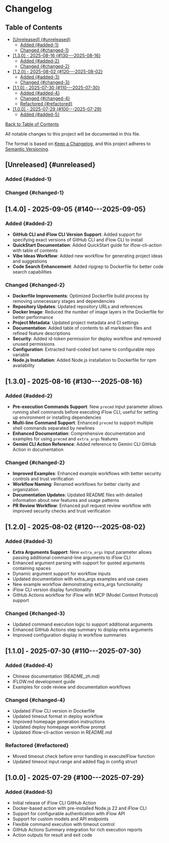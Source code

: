 # Changelog

<!-- TOC start -->
## Table of Contents

- [[Unreleased] {#unreleased}](#unreleased-unreleased)
  - [Added {#added-1}](#added-added-1)
  - [Changed {#changed-1}](#changed-changed-1)
- [[1.3.0] - 2025-08-16 {#130---2025-08-16}](#130-2025-08-16-130-2025-08-16)
  - [Added {#added-2}](#added-added-2)
  - [Changed {#changed-2}](#changed-changed-2)
- [[1.2.0] - 2025-08-02 {#120---2025-08-02}](#120-2025-08-02-120-2025-08-02)
  - [Added {#added-3}](#added-added-3)
  - [Changed {#changed-3}](#changed-changed-3)
- [[1.1.0] - 2025-07-30 {#110---2025-07-30}](#110-2025-07-30-110-2025-07-30)
  - [Added {#added-4}](#added-added-4)
  - [Changed {#changed-4}](#changed-changed-4)
  - [Refactored {#refactored}](#refactored-refactored)
- [[1.0.0] - 2025-07-29 {#100---2025-07-29}](#100-2025-07-29-100-2025-07-29)
  - [Added {#added-5}](#added-added-5)

[Back to Table of Contents](README.md#table-of-contents)
<!-- TOC end -->

All notable changes to this project will be documented in this file.

The format is based on [Keep a Changelog](https://keepachangelog.com/en/1.0.0/),
and this project adheres to [Semantic Versioning](https://semver.org/spec/v2.0.0.html).

## [Unreleased] {#unreleased}

### Added {#added-1}

### Changed {#changed-1}

## [1.4.0] - 2025-09-05 {#140---2025-09-05}

### Added {#added-2}

- **GitHub CLI and iFlow CLI Version Support**: Added support for specifying exact versions of GitHub CLI and iFlow CLI to install
- **QuickStart Documentation**: Added QuickStart guide for iflow-cli-action with table of contents
- **Vibe Ideas Workflow**: Added new workflow for generating project ideas and suggestions
- **Code Search Enhancement**: Added ripgrep to Dockerfile for better code search capabilities

### Changed {#changed-2}

- **Dockerfile Improvements**: Optimized Dockerfile build process by removing unnecessary stages and dependencies
- **Repository Updates**: Updated repository URLs and references
- **Docker Image**: Reduced the number of image layers in the Dockerfile for better performance
- **Project Metadata**: Updated project metadata and CI settings
- **Documentation**: Added table of contents to all markdown files and refined feature descriptions
- **Security**: Added id-token permission for deploy workflow and removed unused permissions
- **Configuration**: Extracted hard-coded bot name to configurable repo variable
- **Node.js Installation**: Added Node.js installation to Dockerfile for npm availability

## [1.3.0] - 2025-08-16 {#130---2025-08-16}

### Added {#added-2}

- **Pre-execution Commands Support**: New `precmd` input parameter allows running shell commands before executing iFlow CLI, useful for setting up environment or installing dependencies
- **Multi-line Command Support**: Enhanced `precmd` to support multiple shell commands separated by newlines
- **Enhanced Documentation**: Comprehensive documentation and examples for using `precmd` and `extra_args` features
- **Gemini CLI Action Reference**: Added reference to Gemini CLI GitHub Action in documentation

### Changed {#changed-2}

- **Improved Examples**: Enhanced example workflows with better security controls and trust verification
- **Workflow Naming**: Renamed workflows for better clarity and organization
- **Documentation Updates**: Updated README files with detailed information about new features and usage patterns
- **PR Review Workflow**: Enhanced pull request review workflow with improved security checks and trust verification

## [1.2.0] - 2025-08-02 {#120---2025-08-02}

### Added {#added-3}

- **Extra Arguments Support**: New `extra_args` input parameter allows passing additional command-line arguments to iFlow CLI
- Enhanced argument parsing with support for quoted arguments containing spaces
- Dynamic argument support for workflow inputs
- Updated documentation with extra_args examples and use cases
- New example workflow demonstrating extra_args functionality
- iFlow CLI version display functionality
- GitHub Actions workflow for iFlow with MCP (Model Context Protocol) support

### Changed {#changed-3}

- Updated command execution logic to support additional arguments
- Enhanced GitHub Actions step summary to display extra arguments
- Improved configuration display in workflow summaries

## [1.1.0] - 2025-07-30 {#110---2025-07-30}

### Added {#added-4}

- Chinese documentation (README_zh.md)
- IFLOW.md development guide
- Examples for code review and documentation workflows

### Changed {#changed-4}

- Updated iFlow CLI version in Dockerfile
- Updated timeout format in deploy workflow
- Improved homepage generation instructions
- Updated deploy homepage workflow prompt
- Updated iflow-cli-action version in README.md

### Refactored {#refactored}

- Moved timeout check before error handling in executeIFlow function
- Updated timeout input range and added flag in config struct

## [1.0.0] - 2025-07-29 {#100---2025-07-29}

### Added {#added-5}

- Initial release of iFlow CLI GitHub Action
- Docker-based action with pre-installed Node.js 22 and iFlow CLI
- Support for configurable authentication with iFlow API
- Support for custom models and API endpoints
- Flexible command execution with timeout control
- GitHub Actions Summary integration for rich execution reports
- Action outputs for result and exit code

